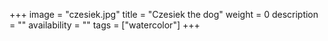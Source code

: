 +++
image = "czesiek.jpg"
title = "Czesiek the dog"
weight = 0
description = ""
availability = ""
tags = ["watercolor"]
+++
